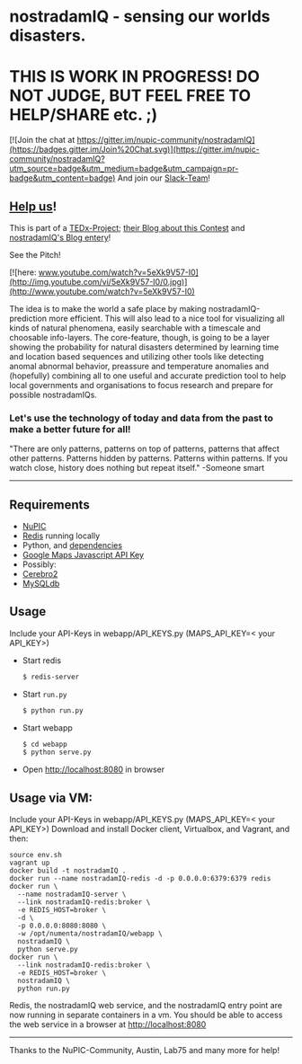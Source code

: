 # nostradamIQ - sensing our worlds disasters.

# THIS IS WORK IN PROGRESS! DO NOT JUDGE, BUT FEEL FREE TO HELP/SHARE etc. ;)

 [![Join the chat at https://gitter.im/nupic-community/nostradamIQ](https://badges.gitter.im/Join%20Chat.svg)](https://gitter.im/nupic-community/nostradamIQ?utm_source=badge&utm_medium=badge&utm_campaign=pr-badge&utm_content=badge)
And join our [Slack-Team](https://nostradamiq.herokuapp.com)!
<script async defer src="https://nostradamiq.herokuapp.com/slackin.js"></script>

## [Help us](https://github.com/nupic-community/nostradamIQ/blob/master/HOW_TO_CONTRIBUTE.md)!

This is part of a [TEDx-Project](http://datanauts.tedxrheinmain.de/contest-submissions/natural-catashtrophies-prediction-system/); [their Blog about this Contest](http://datanauts.tedxrheinmain.de/blog/meanwhile-in-datanauts-country/) and [nostradamIQ's Blog entery](http://datanauts.tedxrheinmain.de/blog/nostradamiq/)!

See the Pitch!

[![here: www.youtube.com/watch?v=5eXk9V57-I0](http://img.youtube.com/vi/5eXk9V57-I0/0.jpg)](http://www.youtube.com/watch?v=5eXk9V57-I0)

The idea is to make the world a safe place by making nostradamIQ-prediction more efficient.
This will also lead to a nice tool for visualizing all kinds of natural phenomena, easily searchable with a timescale and choosable info-layers. The core-feature, though, is going to be a layer showing the probability for natural disasters determined by learning time and location based sequences and utilizing other tools like detecting anomal abnormal behavior, preassure and temperature anomalies and (hopefully) combining all to one useful and accurate prediction tool to help local governments and organisations to focus research and prepare for possible nostradamIQs.

### Let's use the technology of today and data from the past to make a better future for all!

"There are only patterns, patterns on top of patterns, patterns that affect other patterns. Patterns hidden by patterns. Patterns within patterns. 
If you watch close, history does nothing but repeat itself." 
-Someone smart 

____________________________________________________________________________________________________
## Requirements

- [NuPIC](https://github.com/numenta/nupic)
- [Redis](http://redis.io/) running locally
- Python, and [dependencies](requirements.txt)
- [Google Maps Javascript API Key](https://developers.google.com/maps/documentation/javascript/tutorial#api_key)
- Possibly: 
- [Cerebro2](https://github.com/numenta/nupic.cerebro2)
- [MySQLdb](http://mysql-python.sourceforge.net/MySQLdb.html)

## Usage

Include your API-Keys in webapp/API_KEYS.py (MAPS_API_KEY=< your API_KEY>)

- Start redis

  ```bash
  $ redis-server
  ```

- Start `run.py`

  ```bash
  $ python run.py
  ```

- Start webapp

  ```bash
  $ cd webapp
  $ python serve.py
  ```

- Open [http://localhost:8080](http://localhost:8080) in browser

## Usage via VM:

Include your API-Keys in webapp/API_KEYS.py (MAPS_API_KEY=< your API_KEY>) 
Download and install Docker client, Virtualbox, and Vagrant, and then:

```
source env.sh
vagrant up
docker build -t nostradamIQ .
docker run --name nostradamIQ-redis -d -p 0.0.0.0:6379:6379 redis
docker run \
  --name nostradamIQ-server \
  --link nostradamIQ-redis:broker \
  -e REDIS_HOST=broker \
  -d \
  -p 0.0.0.0:8080:8080 \
  -w /opt/numenta/nostradamIQ/webapp \
  nostradamIQ \
  python serve.py
docker run \
  --link nostradamIQ-redis:broker \
  -e REDIS_HOST=broker \
  nostradamIQ \
  python run.py
```

Redis, the nostradamIQ web service, and the nostradamIQ entry point are now running
in separate containers in a vm.  You should be able to access the web service
in a browser at [http://localhost:8080](http://localhost:8080)

__________________________________________________________________________________________________________________

Thanks to the NuPIC-Community, Austin, Lab75 and many more for help!
